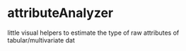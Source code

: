 # attributeAnalyzer
little visual helpers to estimate the type of raw attributes of tabular/multivariate dat
